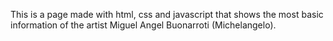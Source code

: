 This is a page made with html, css and javascript that shows the most basic information of the artist Miguel Angel Buonarroti (Michelangelo).